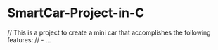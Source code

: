 # SmartCar-Project-in-C

// This is a project to create a mini car that accomplishes the following features:
//  - ...
